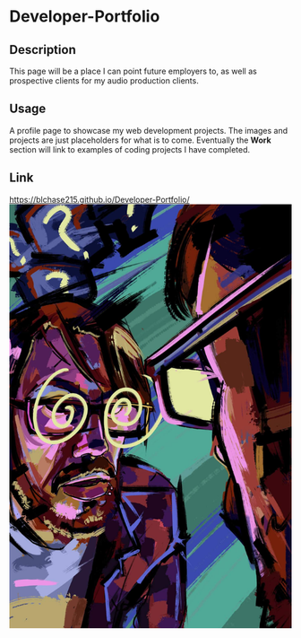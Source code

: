 # Developer-Portfolio

## Description

This page will be a place I can point future employers to, as well as prospective clients for my audio production clients.

## Usage

A profile page to showcase my web development projects.  The images and projects are just placeholders for what is to come.
Eventually the __Work__ section will link to examples of coding projects I have completed.

## Link

https://blchase215.github.io/Developer-Portfolio/
![Brian Chase Developer Profile](assets/images/Profile3.JPG)


